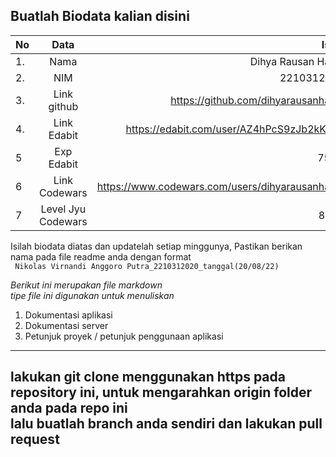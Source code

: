 **Buatlah Biodata kalian disini** <br />
----------------------------------------
|No | Data  | Isian|
|---|:-------:|------:|
|1. |Nama     | Dihya Rausan Haqqi|
|2.| NIM        |2210312083  |
|3. |Link github | https://github.com/dihyarausanhaqqi |
|4.| Link Edabit | https://edabit.com/user/AZ4hPcS9zJb2kKLGc |
|5|Exp Edabit   |  75 xp |
|6| Link Codewars| https://www.codewars.com/users/dihyarausanhaqqi |
|7| Level Jyu Codewars|8 kyu|

Isilah biodata diatas dan updatelah setiap minggunya,
Pastikan berikan nama pada file readme anda dengan format <br/>
`
Nikolas Virnandi Anggoro Putra_2210312020_tanggal(20/08/22)` 

*Berikut ini merupakan file markdown <br/> tipe file ini digunakan untuk menuliskan*
1. Dokumentasi aplikasi
2. Dokumentasi server
3. Petunjuk proyek / petunjuk penggunaan aplikasi
----
**lakukan git clone menggunakan https pada repository ini, untuk mengarahkan origin folder anda pada repo ini<br/> lalu buatlah branch anda sendiri dan lakukan pull request**
----
